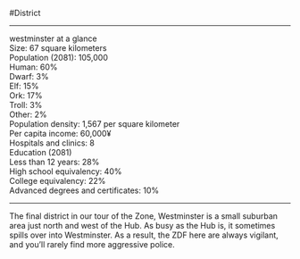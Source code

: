#District 

---
westminster at a glance  
Size: 67 square kilometers  
Population (2081): 105,000  
Human: 60%  
Dwarf: 3%  
Elf: 15%  
Ork: 17%  
Troll: 3%  
Other: 2%  
Population density: 1,567 per square kilometer  
Per capita income: 60,000¥  
Hospitals and clinics: 8  
Education (2081)  
Less than 12 years: 28%  
High school equivalency: 40%  
College equivalency: 22%  
Advanced degrees and certificates: 10%

---
The final district in our tour of the Zone, Westminster is a small suburban area just north and west of the Hub. As busy as the Hub is, it sometimes spills over into Westminster. As a result, the 
ZDF here are always vigilant, and you’ll rarely find more aggressive police.